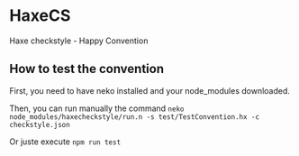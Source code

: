 # HaxeCS
Haxe checkstyle - Happy Convention

## How to test the convention

First, you need to have neko installed and your node_modules downloaded.

Then, you can run manually the command
`neko node_modules/haxecheckstyle/run.n -s test/TestConvention.hx -c checkstyle.json`

Or juste execute `npm run test`